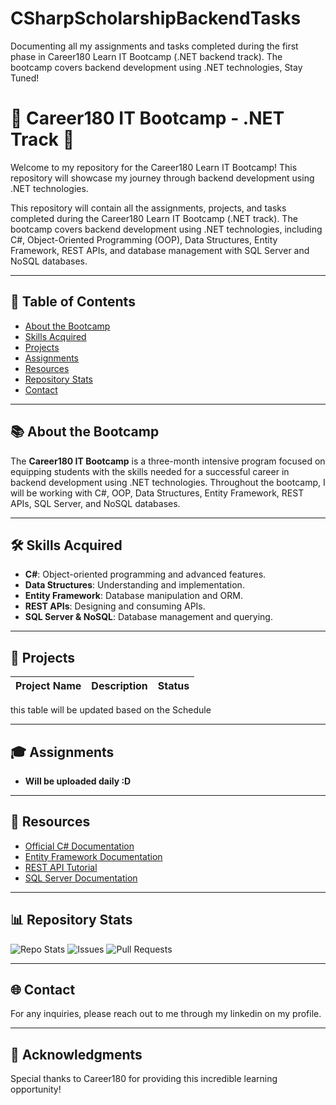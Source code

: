 # CSharpScholarshipBackendTasks
Documenting all my assignments and tasks completed during the first phase in Career180 Learn IT Bootcamp (.NET backend track). The bootcamp covers backend development using .NET technologies, Stay Tuned!

# 🌟 Career180 IT Bootcamp - .NET Track 🌟

Welcome to my repository for the Career180 Learn IT Bootcamp! This repository will showcase my journey through backend development using .NET technologies. 

This repository will contain all the assignments, projects, and tasks completed during the Career180 Learn IT Bootcamp (.NET track). The bootcamp covers backend development using .NET technologies, including C#, Object-Oriented Programming (OOP), Data Structures, Entity Framework, REST APIs, and database management with SQL Server and NoSQL databases.

---

## 🚀 Table of Contents

- [About the Bootcamp](#about-the-bootcamp)
- [Skills Acquired](#skills-acquired)
- [Projects](#projects)
- [Assignments](#assignments)
- [Resources](#resources)
- [Repository Stats](#repository-stats)
- [Contact](#contact)

---

## 📚 About the Bootcamp

The **Career180 IT Bootcamp** is a three-month intensive program focused on equipping students with the skills needed for a successful career in backend development using .NET technologies. Throughout the bootcamp, I will be working with C#, OOP, Data Structures, Entity Framework, REST APIs, SQL Server, and NoSQL databases.

---

## 🛠️ Skills Acquired

- **C#**: Object-oriented programming and advanced features.
- **Data Structures**: Understanding and implementation.
- **Entity Framework**: Database manipulation and ORM.
- **REST APIs**: Designing and consuming APIs.
- **SQL Server & NoSQL**: Database management and querying.

---

## 📝 Projects

| Project Name       | Description                          | Status   |
|--------------------|--------------------------------------|----------|
this table will be updated based on the Schedule

---

## 🎓 Assignments

- **Will be uploaded daily :D**

---

## 📖 Resources

- [Official C# Documentation](https://docs.microsoft.com/en-us/dotnet/csharp/)
- [Entity Framework Documentation](https://docs.microsoft.com/en-us/ef/)
- [REST API Tutorial](https://restfulapi.net/)
- [SQL Server Documentation](https://docs.microsoft.com/en-us/sql/sql-server/?view=sql-server-ver15)

---

## 📊 Repository Stats

![Repo Stats](https://img.shields.io/github/commit-activity/m/ahmedabougabal/CSharpScholarshipBackendTasks)
![Issues](https://img.shields.io/github/issues/ahmedabougabal/CSharpScholarshipBackendTasks)
![Pull Requests](https://img.shields.io/github/issues-pr/ahmedabougabal/CSharpScholarshipBackendTasks)

---

## 🌐 Contact

For any inquiries, please reach out to me through my linkedin on my profile.

---

## 🎉 Acknowledgments

Special thanks to Career180 for providing this incredible learning opportunity!

